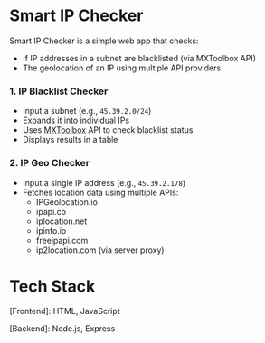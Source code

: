 # Smart IP Checker

Smart IP Checker is a simple web app that checks:
- If IP addresses in a subnet are blacklisted (via MXToolbox API)
- The geolocation of an IP using multiple API providers

### 1. IP Blacklist Checker
- Input a subnet (e.g., `45.39.2.0/24`)
- Expands it into individual IPs
- Uses [MXToolbox](https://mxtoolbox.com/) API to check blacklist status
- Displays results in a table
### 2. IP Geo Checker
- Input a single IP address (e.g., `45.39.2.178`)
- Fetches location data using multiple APIs:
  - IPGeolocation.io
  - ipapi.co
  - iplocation.net
  - ipinfo.io
  - freeipapi.com
  - ip2location.com (via server proxy)

# Tech Stack
[Frontend]: HTML, JavaScript

[Backend]: Node.js, Express
